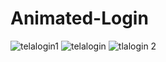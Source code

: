 # Animated-Login
![telalogin1](https://user-images.githubusercontent.com/83471539/138751811-df3c609c-cf00-4662-b5ee-121e8e7ee586.png)
![telalogin](https://user-images.githubusercontent.com/83471539/138751836-19f4f250-19e1-47fd-a551-5b804ddec411.png)
![tlalogin 2](https://user-images.githubusercontent.com/83471539/138751842-b3dc72e5-7f25-46ee-a5ce-fb8b8e44c69d.png)
